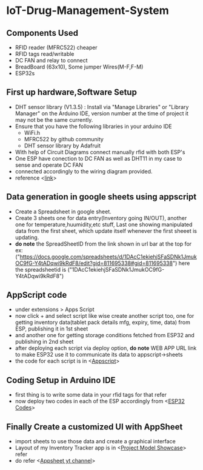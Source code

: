 # IoT-Drug-Management-System

## Components Used
- RFID reader (MFRC522) cheaper
- RFID tags read/writable
- DC FAN and relay to connect
- BreadBoard (63x10), Some jumper Wires(M-F,F-M)
- ESP32s
  
## First up hardware,Software Setup
- DHT sensor library (V1.3.5) : Install via "Manage Libraries" or "Library Manager" on the Arduino IDE, version number at the time of project it may not be the same currently.
- Ensure that you have the following libraries in your arduino IDE
  - WiFi.h
  - MFRC522 by github community
  - DHT sensor library by Adafruit 
- With help of Circuit Diagrams connect manually rfid with both ESP's
- One ESP have conection to DC FAN as well as DHT11 in my case to sense and operate DC FAN
- connected accordingly to the wiring diagram provided.
- reference <[link](https://youtu.be/pJLjFm4Ipro?si=R0mi3gIHKcW8hYkH)>

## Data generation in google sheets using appscript
- Create a Spreadsheet in google sheet.
- Create 3 sheets one for data entry(Inventory going IN/OUT), another one for temperature,huumidity,etc stuff, Last one showing manipulated data from the first sheet, which update
  itself whenever the first sheeet is updating.
- **do note** the SpreadSheetID from the link shown in url bar at the top for ex: ("https://docs.google.com/spreadsheets/d/1DAcC1ekiehjSFaSDNk1JmukOC9fG-Y4tADqwi9kRdF8/edit?gid=811695338#gid=811695338")
  here the spreadsheetid is ("1DAcC1ekiehjSFaSDNk1JmukOC9fG-Y4tADqwi9kRdF8")

##  AppScript code
- under extensions > Apps Script
- now click + and select script like wise create another script too, one for getting inventory data(tablet pack details mfg, expiry, time, data) from ESP, publishing it in 1st sheet
- and another one for getting storage conditions fetched from ESP32 and publishing in 2nd sheet
- after deploying each script via deploy option, **do note** WEB APP URL link to make ESP32 use it to communicate its data to appscript->sheets 
- the code for each script is in <[Appscript](https://github.com/Sanjay3184/IoT-Driven-Drug-Management-System/tree/main/AppScript)>

## Coding Setup in Arduino IDE
- first thing is to write some data in your rfid tags for that refer <codefile>
- now deploy two codes in each of the ESP accordingly from <[ESP32 Codes](https://github.com/Sanjay3184/IoT-Driven-Drug-Management-System/tree/main/ESP32%20Codes)>

## Finally Create a customized UI with AppSheet
- import sheets to use those data and create a graphical interface
- Layout of my Inventory Tracker app is in <[Project Model Showcase](https://github.com/Sanjay3184/IoT-Driven-Drug-Management-System/tree/main/Project%20Model%20Showcase)> refer
- do refer <[Appsheet yt channel](www.youtube.com/@AppSheetApps)>
